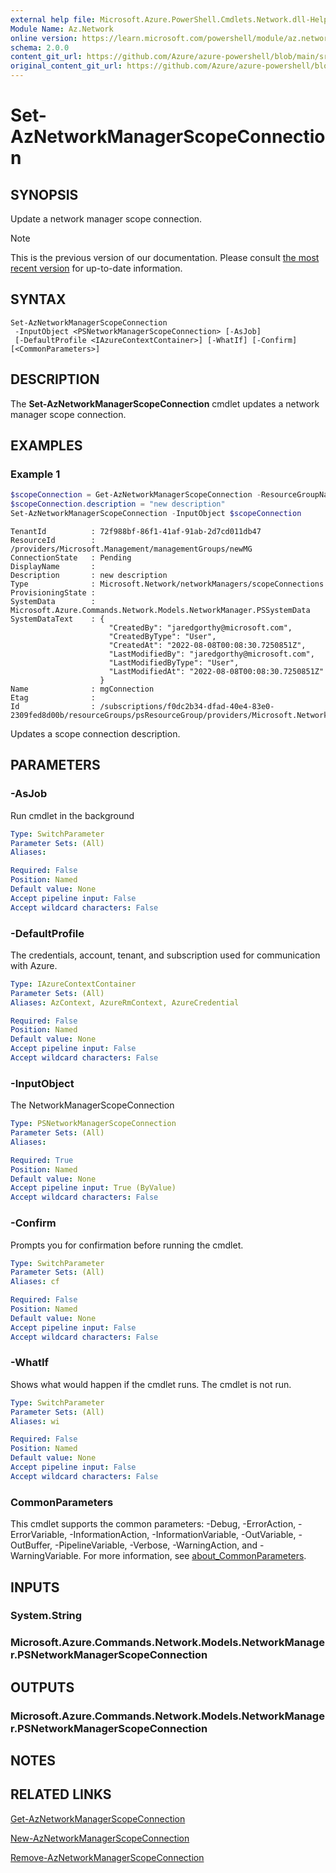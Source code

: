 ```yaml
---
external help file: Microsoft.Azure.PowerShell.Cmdlets.Network.dll-Help.xml
Module Name: Az.Network
online version: https://learn.microsoft.com/powershell/module/az.network/set-aznetworkmanagerscopeconnection
schema: 2.0.0
content_git_url: https://github.com/Azure/azure-powershell/blob/main/src/Network/Network/help/Set-AzNetworkManagerScopeConnection.md
original_content_git_url: https://github.com/Azure/azure-powershell/blob/main/src/Network/Network/help/Set-AzNetworkManagerScopeConnection.md
---
```


# Set-AzNetworkManagerScopeConnection

## SYNOPSIS
Update a network manager scope connection.

> [!NOTE]
>This is the previous version of our documentation. Please consult [the most recent version](/powershell/module/az.network/set-aznetworkmanagerscopeconnection) for up-to-date information.

## SYNTAX

```
Set-AzNetworkManagerScopeConnection
 -InputObject <PSNetworkManagerScopeConnection> [-AsJob]
 [-DefaultProfile <IAzureContextContainer>] [-WhatIf] [-Confirm] [<CommonParameters>]
```

## DESCRIPTION
The **Set-AzNetworkManagerScopeConnection** cmdlet updates a network manager scope connection.

## EXAMPLES

### Example 1
```powershell
$scopeConnection = Get-AzNetworkManagerScopeConnection -ResourceGroupName "psResourceGroup" -NetworkManagerName "psNetworkManager" -Name "mgConnection"
$scopeConnection.description = "new description"
Set-AzNetworkManagerScopeConnection -InputObject $scopeConnection
```
```output
TenantId          : 72f988bf-86f1-41af-91ab-2d7cd011db47
ResourceId        : /providers/Microsoft.Management/managementGroups/newMG
ConnectionState   : Pending
DisplayName       :
Description       : new description
Type              : Microsoft.Network/networkManagers/scopeConnections
ProvisioningState :
SystemData        : Microsoft.Azure.Commands.Network.Models.NetworkManager.PSSystemData
SystemDataText    : {
                      "CreatedBy": "jaredgorthy@microsoft.com",
                      "CreatedByType": "User",
                      "CreatedAt": "2022-08-08T00:08:30.7250851Z",
                      "LastModifiedBy": "jaredgorthy@microsoft.com",
                      "LastModifiedByType": "User",
                      "LastModifiedAt": "2022-08-08T00:08:30.7250851Z"
                    }
Name              : mgConnection
Etag              :
Id                : /subscriptions/f0dc2b34-dfad-40e4-83e0-2309fed8d00b/resourceGroups/psResourceGroup/providers/Microsoft.Network/networkManagers/psNetworkManager/scopeConnections/mgConnection
```
Updates a scope connection description.

## PARAMETERS

### -AsJob
Run cmdlet in the background

```yaml
Type: SwitchParameter
Parameter Sets: (All)
Aliases:

Required: False
Position: Named
Default value: None
Accept pipeline input: False
Accept wildcard characters: False
```

### -DefaultProfile
The credentials, account, tenant, and subscription used for communication with Azure.

```yaml
Type: IAzureContextContainer
Parameter Sets: (All)
Aliases: AzContext, AzureRmContext, AzureCredential

Required: False
Position: Named
Default value: None
Accept pipeline input: False
Accept wildcard characters: False
```

### -InputObject
The NetworkManagerScopeConnection

```yaml
Type: PSNetworkManagerScopeConnection
Parameter Sets: (All)
Aliases:

Required: True
Position: Named
Default value: None
Accept pipeline input: True (ByValue)
Accept wildcard characters: False
```

### -Confirm
Prompts you for confirmation before running the cmdlet.

```yaml
Type: SwitchParameter
Parameter Sets: (All)
Aliases: cf

Required: False
Position: Named
Default value: None
Accept pipeline input: False
Accept wildcard characters: False
```

### -WhatIf
Shows what would happen if the cmdlet runs.
The cmdlet is not run.

```yaml
Type: SwitchParameter
Parameter Sets: (All)
Aliases: wi

Required: False
Position: Named
Default value: None
Accept pipeline input: False
Accept wildcard characters: False
```

### CommonParameters
This cmdlet supports the common parameters: -Debug, -ErrorAction, -ErrorVariable, -InformationAction, -InformationVariable, -OutVariable, -OutBuffer, -PipelineVariable, -Verbose, -WarningAction, and -WarningVariable. For more information, see [about_CommonParameters](http://go.microsoft.com/fwlink/?LinkID=113216).

## INPUTS

### System.String

### Microsoft.Azure.Commands.Network.Models.NetworkManager.PSNetworkManagerScopeConnection

## OUTPUTS

### Microsoft.Azure.Commands.Network.Models.NetworkManager.PSNetworkManagerScopeConnection

## NOTES

## RELATED LINKS
[Get-AzNetworkManagerScopeConnection](./Get-AzNetworkManagerScopeConnection.md)

[New-AzNetworkManagerScopeConnection](./New-AzNetworkManagerScopeConnection.md)

[Remove-AzNetworkManagerScopeConnection](./Remove-AzNetworkManagerScopeConnection.md)
